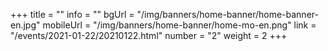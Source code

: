 +++
title = ""
info = ""
bgUrl = "/img/banners/home-banner/home-banner-en.jpg"
mobileUrl = "/img/banners/home-banner/home-mo-en.png"
link = "/events/2021-01-22/20210122.html"
number = "2"
weight =  2
+++